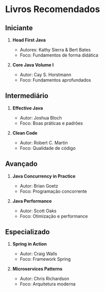 # Livros Recomendados

## Iniciante
1. **Head First Java**
   - Autores: Kathy Sierra & Bert Bates
   - Foco: Fundamentos de forma didática

2. **Core Java Volume I**
   - Autor: Cay S. Horstmann
   - Foco: Fundamentos aprofundados

## Intermediário
1. **Effective Java**
   - Autor: Joshua Bloch
   - Foco: Boas práticas e padrões

2. **Clean Code**
   - Autor: Robert C. Martin
   - Foco: Qualidade de código

## Avançado
1. **Java Concurrency in Practice**
   - Autor: Brian Goetz
   - Foco: Programação concorrente

2. **Java Performance**
   - Autor: Scott Oaks
   - Foco: Otimização e performance

## Especializado
1. **Spring in Action**
   - Autor: Craig Walls
   - Foco: Framework Spring

2. **Microservices Patterns**
   - Autor: Chris Richardson
   - Foco: Arquitetura moderna